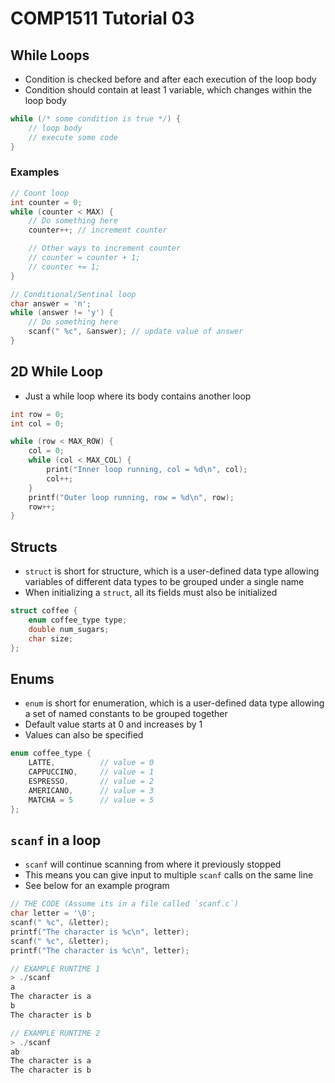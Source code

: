 # COMP1511 Tutorial 03

## While Loops

- Condition is checked before and after each execution
  of the loop body
- Condition should contain at least 1 variable, which
  changes within the loop body

```c
while (/* some condition is true */) {
    // loop body
    // execute some code
}
```

### Examples

```c
// Count loop
int counter = 0;
while (counter < MAX) {
    // Do something here
    counter++; // increment counter

    // Other ways to increment counter
    // counter = counter + 1;
    // counter += 1;
}

// Conditional/Sentinal loop
char answer = 'n';
while (answer != 'y') {
    // Do something here
    scanf(" %c", &answer); // update value of answer
}
```

## 2D While Loop

- Just a while loop where its body contains another loop

```c
int row = 0;
int col = 0;

while (row < MAX_ROW) {
    col = 0;
    while (col < MAX_COL) {
        print("Inner loop running, col = %d\n", col);
        col++;
    }
    printf("Outer loop running, row = %d\n", row);
    row++;
}
```

## Structs

- `struct` is short for structure, which is a user-defined
  data type allowing variables of different data types to be
  grouped under a single name
- When initializing a `struct`, all its fields must also be
  initialized

```c
struct coffee {
    enum coffee_type type;
    double num_sugars;
    char size;
};
```

## Enums

- `enum` is short for enumeration, which is a user-defined
  data type allowing a set of named constants to be grouped
  together
- Default value starts at 0 and increases by 1
- Values can also be specified

```c
enum coffee_type {
    LATTE,          // value = 0
    CAPPUCCINO,     // value = 1
    ESPRESSO,       // value = 2
    AMERICANO,      // value = 3
    MATCHA = 5      // value = 5
};
```

## `scanf` in a loop

- `scanf` will continue scanning from where it previously stopped
- This means you can give input to multiple `scanf` calls on the same line
- See below for an example program

```c
// THE CODE (Assume its in a file called `scanf.c`)
char letter = '\0';
scanf(" %c", &letter);
printf("The character is %c\n", letter);
scanf(" %c", &letter);
printf("The character is %c\n", letter);

// EXAMPLE RUNTIME 1
> ./scanf
a
The character is a
b
The character is b

// EXAMPLE RUNTIME 2
> ./scanf
ab
The character is a
The character is b
```